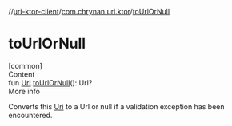 //[uri-ktor-client](../../index.md)/[com.chrynan.uri.ktor](index.md)/[toUrlOrNull](to-url-or-null.md)



# toUrlOrNull  
[common]  
Content  
fun [Uri](../../../uri-core/uri-core/com.chrynan.uri.core/-uri/index.md).[toUrlOrNull](to-url-or-null.md)(): Url?  
More info  


Converts this [Uri](../../../uri-core/uri-core/com.chrynan.uri.core/-uri/index.md) to a Url or null if a validation exception has been encountered.

  



